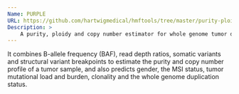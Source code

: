```yaml
---
Name: PURPLE
URL: https://github.com/hartwigmedical/hmftools/tree/master/purity-ploidy-estimator
Description: >
    A purity, ploidy and copy number estimator for whole genome tumor data
---
```


It combines B-allele frequency (BAF), read depth ratios, somatic variants and 
structural variant breakpoints to estimate the purity and copy number profile 
of a tumor sample, and also predicts gender, the MSI status, tumor mutational 
load and burden, clonality and the whole genome duplication status.
